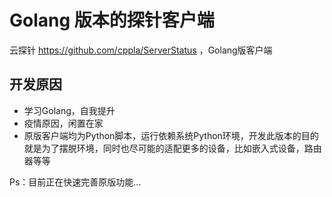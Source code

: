 # Golang 版本的探针客户端

云探针 https://github.com/cppla/ServerStatus ，Golang版客户端

## 开发原因

- 学习Golang，自我提升
- 疫情原因，闲置在家
- 原版客户端均为Python脚本，运行依赖系统Python环境，开发此版本的目的就是为了摆脱环境，同时也尽可能的适配更多的设备，比如嵌入式设备，路由器等等

Ps：目前正在快速完善原版功能...